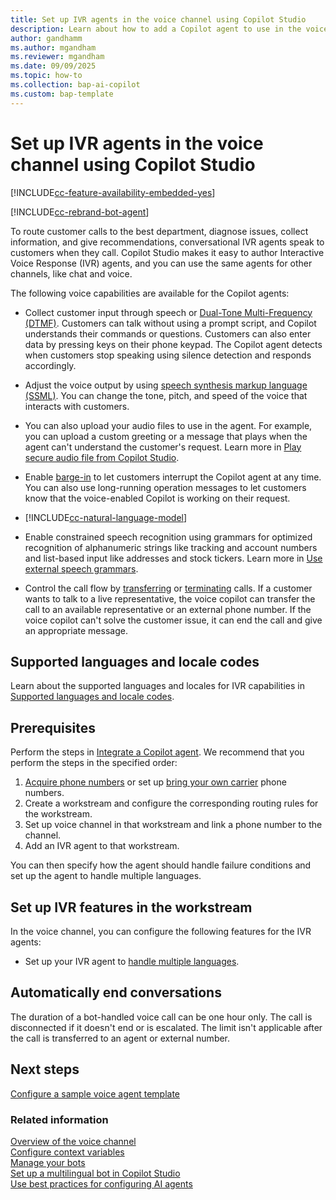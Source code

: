 ```yaml
---
title: Set up IVR agents in the voice channel using Copilot Studio
description: Learn about how to add a Copilot agent to use in the voice channel in Dynamics 365 Contact Center.
author: gandhamm
ms.author: mgandham
ms.reviewer: mgandham
ms.date: 09/09/2025
ms.topic: how-to
ms.collection: bap-ai-copilot
ms.custom: bap-template
---
```


# Set up IVR agents in the voice channel using Copilot Studio

[!INCLUDE[cc-feature-availability-embedded-yes](../../includes/cc-feature-availability-embedded-yes.md)]

[!INCLUDE[cc-rebrand-bot-agent](../../includes/cc-rebrand-bot-agent.md)]

To route customer calls to the best department, diagnose issues, collect information, and give recommendations, conversational IVR agents speak to customers when they call. Copilot Studio makes it easy to author Interactive Voice Response (IVR) agents, and you can use the same agents for other channels, like chat and voice.

The following voice capabilities are available for the Copilot agents:

- Collect customer input through speech or [Dual-Tone Multi-Frequency (DTMF)](/microsoft-copilot-studio/voice-dtmf). Customers can talk without using a prompt script, and Copilot understands their commands or questions. Customers can also enter data by pressing keys on their phone keypad. The Copilot agent detects when customers stop speaking using silence detection and responds accordingly.

- Adjust the voice output by using [speech synthesis markup language (SSML)](/microsoft-copilot-studio/voice-configuration#format-speech-synthesis-with-ssml). You can change the tone, pitch, and speed of the voice that interacts with customers.
- You can also upload your audio files to use in the agent. For example, you can upload a custom greeting or a message that plays when the agent can't understand the customer's request. Learn more in [Play secure audio file from Copilot Studio](/dynamics365/guidance/resources/copilot-studio-play-audio-file).
- Enable [barge-in](/microsoft-copilot-studio/voice-configuration#enable-barge-in) to let customers interrupt the Copilot agent at any time. You can also use long-running operation messages to let customers know that the voice-enabled Copilot is working on their request.
- [!INCLUDE[cc-natural-language-model](../../includes/cc-natural-language-model.md)]
- Enable constrained speech recognition using grammars for optimized recognition of alphanumeric strings like tracking and account numbers and list-based input like addresses and stock tickers. Learn more in [Use external speech grammars](/microsoft-copilot-studio/voice-external-grammars).
- Control the call flow by [transferring](/microsoft-copilot-studio/voice-configuration#transfer-a-call-to-an-agent-or-external-phone-number) or [terminating](/microsoft-copilot-studio/voice-configuration#configure-call-termination) calls. If a customer wants to talk to a live representative, the voice copilot can transfer the call to an available representative or an external phone number. If the voice copilot can't solve the customer issue, it can end the call and give an appropriate message.

## Supported languages and locale codes

Learn about the supported languages and locales for IVR capabilities in [Supported languages and locale codes](/dynamics365/customer-service/administer/voice-channel-supported-languages?context=/dynamics365/contact-center/context/administer-context).

## Prerequisites

Perform the steps in [Integrate a Copilot agent](configure-bot-virtual-agent.md). We recommend that you perform the steps in the specified order:

1. [Acquire phone numbers](/dynamics365/customer-service/administer/voice-channel-manage-phone-numbers) or set up [bring your own carrier](/dynamics365/customer-service/administer/voice-channel-bring-your-own-number) phone numbers.
1. Create a workstream and configure the corresponding routing rules for the workstream.
1. Set up voice channel in that workstream and link a phone number to the channel.
1. Add an IVR agent to that workstream.

You can then specify how the agent should handle failure conditions and set up the agent to handle multiple languages.

## Set up IVR features in the workstream

In the voice channel, you can configure the following features for the IVR agents:

- Set up your IVR agent to [handle multiple languages](/dynamics365/contact-center/administer/configure-multilingual-agents?toc=/dynamics365/customer-service/administer/toc.json&bc=../../breadcrumb/toc.yml).

## Automatically end conversations

The duration of a bot-handled voice call can be one hour only. The call is disconnected if it doesn't end or is escalated. The limit isn't applicable after the call is transferred to an agent or external number.

## Next steps

[Configure a sample voice agent template](/dynamics365/contact-center/administer/bot-scenario-configure)

### Related information

[Overview of the voice channel](voice-channel.md)  
[Configure context variables](context-variables-for-bot.md)  
[Manage your bots](manage-your-bots.md)  
[Set up a multilingual bot in Copilot Studio](set-up-multilingual-pva-bot.md)  
[Use best practices for configuring AI agents](configure-bot-best-practices.md)  

